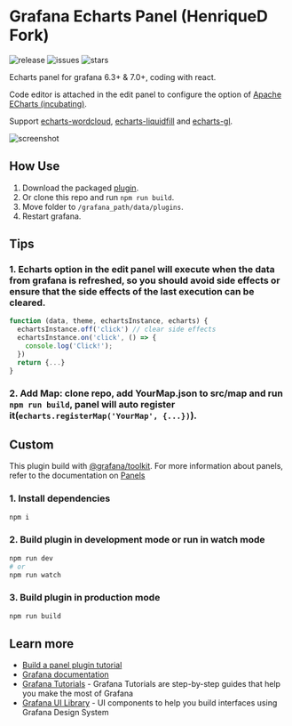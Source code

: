 # Grafana Echarts Panel (HenriqueD Fork)

![release](https://img.shields.io/github/v/release/henriquegdantas/bilibala-echarts-panel)
![issues](https://img.shields.io/github/issues-closed/henriquegdantas/bilibala-echarts-panel)
![stars](https://img.shields.io/github/stars/henriquegdantas/bilibala-echarts-panel?style=social)

Echarts panel for grafana 6.3+ & 7.0+, coding with react.

Code editor is attached in the edit panel to configure the option of [Apache ECharts (incubating)](https://github.com/apache/incubator-echarts).

Support [echarts-wordcloud](https://github.com/ecomfe/echarts-wordcloud), [echarts-liquidfill](https://github.com/ecomfe/echarts-liquidfill) and [echarts-gl](https://github.com/ecomfe/echarts-gl).

![screenshot](https://github.com/henriquegdantas/bilibala-echarts-panel/raw/master/src/img/screenshot.png)

## How Use

1. Download the packaged [plugin](https://github.com/henriquegdantas/bilibala-echarts-panel/releases).
2. Or clone this repo and run `npm run build`.
3. Move folder to `/grafana_path/data/plugins`.
4. Restart grafana.

## Tips

### 1. Echarts option in the edit panel will execute when the data from grafana is refreshed, so you should avoid side effects or ensure that the side effects of the last execution can be cleared.

```js
function (data, theme, echartsInstance, echarts) {
  echartsInstance.off('click') // clear side effects
  echartsInstance.on('click', () => {
    console.log('Click!');
  })
  return {...}
}
```

### 2. Add Map: clone repo, add YourMap.json to **src/map** and run `npm run build`, panel will auto register it(`echarts.registerMap('YourMap', {...})`).

## Custom

This plugin build with [@grafana/toolkit](https://www.npmjs.com/package/@grafana/toolkit).
For more information about panels, refer to the documentation on [Panels](https://grafana.com/docs/grafana/latest/features/panels/panels/)

### 1. Install dependencies

```bash
npm i
```

### 2. Build plugin in development mode or run in watch mode

```bash
npm run dev
# or
npm run watch
```

### 3. Build plugin in production mode

```bash
npm run build
```

## Learn more

- [Build a panel plugin tutorial](https://grafana.com/tutorials/build-a-panel-plugin)
- [Grafana documentation](https://grafana.com/docs/)
- [Grafana Tutorials](https://grafana.com/tutorials/) - Grafana Tutorials are step-by-step guides that help you make the most of Grafana
- [Grafana UI Library](https://developers.grafana.com/ui) - UI components to help you build interfaces using Grafana Design System
